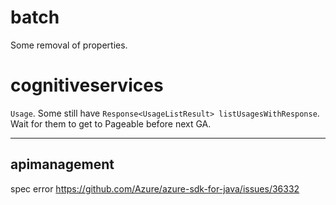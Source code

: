 # batch

Some removal of properties.

# cognitiveservices

`Usage`. Some still have `Response<UsageListResult> listUsagesWithResponse`. Wait for them to get to Pageable before next GA.


---

## apimanagement

spec error https://github.com/Azure/azure-sdk-for-java/issues/36332
